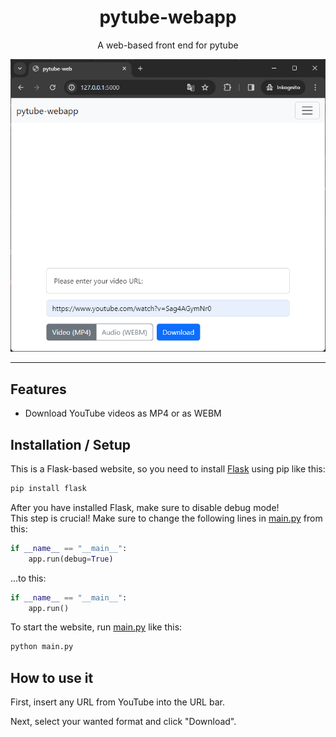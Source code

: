 <div align="center">
<h1>pytube-webapp</h1>
<p>A web-based front end for pytube</p>
</div>

![img](Screenshots/1.png)

---

## Features

- Download YouTube videos as MP4 or as WEBM

## Installation / Setup

This is a Flask-based website, so you need to install [Flask](https://pypi.org/project/Flask/) using pip like this:

```bash
pip install flask
```

After you have installed Flask, make sure to disable debug mode!  
This step is crucial!
Make sure to change the following lines in [main.py](main.py) from this:

```python
if __name__ == "__main__":
    app.run(debug=True)
```

...to this:  

```python
if __name__ == "__main__":
    app.run()
```

To start the website, run [main.py](main.py) like this:
```bash
python main.py
```

## How to use it

First, insert any URL from YouTube into the URL bar.  
  
Next, select your wanted format and click "Download".
